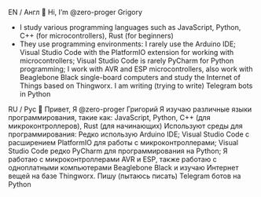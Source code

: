 EN / Англ
👋 Hi, I’m @zero-proger Grigory
- I study various programming languages such as JavaScript, Python, C++ (for microcontrollers), Rust (for beginners)
- They use programming environments:
  I rarely use the Arduino IDE;
  Visual Studio Code with the PlatformIO extension for working with microcontrollers;
  Visual Studio Code is rarely PyCharm for Python programming;
I work with AVR and ESP microcontrollers, also work with Beaglebone Black single-board computers and study the Internet of Things based on Thingworx.
I am writing (trying to write) Telegram bots in Python

RU / Рус
👋 Привет, Я @zero-proger Григорий
Я изучаю различные языки программирования, такие как: JavaScript, Python, C++ (для микроконтроллеров), Rust (для начинающих)
Используют среды для программирования:
  Редко использую Arduino IDE;
  Visual Studio Code с расширением PlatformIO для работы с микроконтроллерами;
  Visual Studio Code редко PyCharm для программирования на Python;
Я работаю с микроконтроллерами AVR и ESP, также работаю с одноплатными компьютерами Beaglebone Black и изучаю Интернет вещей на базе Thingworx.
Пишу (пытаюсь писать) Telegram ботов на Python
